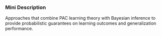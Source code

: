 ### Mini Description

Approaches that combine PAC learning theory with Bayesian inference to provide probabilistic guarantees on learning outcomes and generalization performance.
